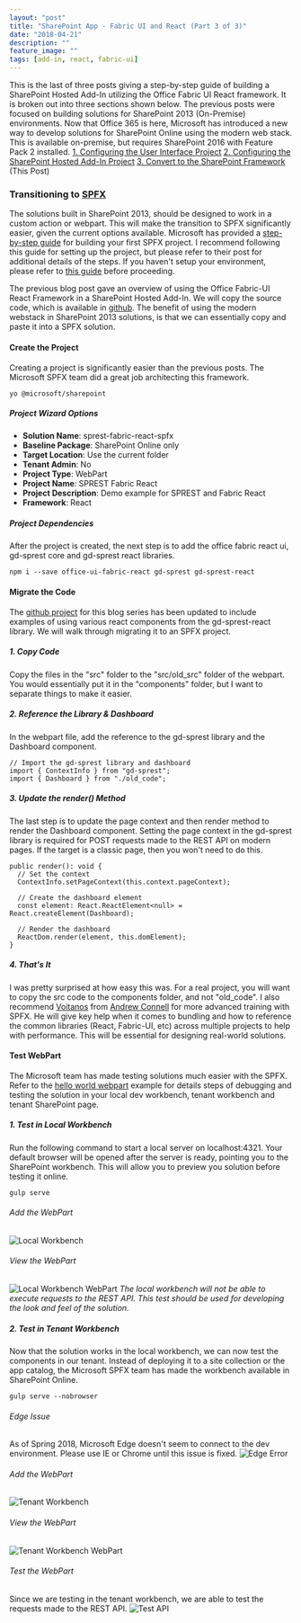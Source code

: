 ```yaml
---
layout: "post"
title: "SharePoint App - Fabric UI and React (Part 3 of 3)"
date: "2018-04-21"
description: ""
feature_image: ""
tags: [add-in, react, fabric-ui]
---
```


This is the last of three posts giving a step-by-step guide of building a SharePoint Hosted Add-In utilizing the Office Fabric UI React framework. It is broken out into three sections shown below. The previous posts were focused on building solutions for SharePoint 2013 (On-Premise) environments. Now that Office 365 is here, Microsoft has introduced a new way to develop solutions for SharePoint Online using the modern web stack. This is available on-premise, but requires SharePoint 2016 with Feature Pack 2 installed. [1\. Configuring the User Interface Project](https://dattabase.com/blog/sharepoint-app-fabric-ui-react-part-1-3) [2\. Configuring the SharePoint Hosted Add-In Project](https://dattabase.com/blog/sharepoint-app-fabric-ui-react-part-2-3) [3\. Convert to the SharePoint Framework](https://dattabase.com/blog/sharepoint-app-fabric-ui-react-part-3-3) (This Post)

<!--more-->

### Transitioning to [SPFX](https://docs.microsoft.com/en-us/sharepoint/dev/spfx/sharepoint-framework-overview)

The solutions built in SharePoint 2013, should be designed to work in a custom action or webpart. This will make the transition to SPFX significantly easier, given the current options available. Microsoft has provided a [step-by-step guide](https://docs.microsoft.com/en-us/sharepoint/dev/spfx/web-parts/get-started/build-a-hello-world-web-part) for building your first SPFX project. I recommend following this guide for setting up the project, but please refer to their post for additional details of the steps. If you haven't setup your environment, please refer to [this guide](https://docs.microsoft.com/en-us/sharepoint/dev/spfx/set-up-your-development-environment) before proceeding.

The previous blog post gave an overview of using the Office Fabric-UI React Framework in a SharePoint Hosted Add-In. We will copy the source code, which is available in [github](https://github.com/gunjandatta/sprest-fabric-react). The benefit of using the modern webstack in SharePoint 2013 solutions, is that we can essentially copy and paste it into a SPFX solution.

#### Create the Project

Creating a project is significantly easier than the previous posts. The Microsoft SPFX team did a great job architecting this framework.

```
yo @microsoft/sharepoint

```

##### Project Wizard Options

- **Solution Name**: sprest-fabric-react-spfx
- **Baseline Package**: SharePoint Online only
- **Target Location**: Use the current folder
- **Tenant Admin**: No
- **Project Type**: WebPart
- **Project Name**: SPREST Fabric React
- **Project Description**: Demo example for SPREST and Fabric React
- **Framework**: React

##### Project Dependencies

After the project is created, the next step is to add the office fabric react ui, gd-sprest core and gd-sprest react libraries.

```
npm i --save office-ui-fabric-react gd-sprest gd-sprest-react

```

#### Migrate the Code

The [github project](https://github.com/gunjandatta/sprest-fabric-react) for this blog series has been updated to include examples of using various react components from the gd-sprest-react library. We will walk through migrating it to an SPFX project.

##### 1\. Copy Code

Copy the files in the "src" folder to the "src/old\_src" folder of the webpart. You would essentially put it in the "components" folder, but I want to separate things to make it easier.

##### 2\. Reference the Library & Dashboard

In the webpart file, add the reference to the gd-sprest library and the Dashboard component.

```
// Import the gd-sprest library and dashboard
import { ContextInfo } from "gd-sprest";
import { Dashboard } from "./old_code";

```

##### 3\. Update the render() Method

The last step is to update the page context and then render method to render the Dashboard component. Setting the page context in the gd-sprest library is required for POST requests made to the REST API on modern pages. If the target is a classic page, then you won't need to do this.

```
public render(): void {
  // Set the context
  ContextInfo.setPageContext(this.context.pageContext);

  // Create the dashboard element
  const element: React.ReactElement<null> = React.createElement(Dashboard);

  // Render the dashboard
  ReactDom.render(element, this.domElement);
}

```

##### 4\. That's It

I was pretty surprised at how easy this was. For a real project, you will want to copy the src code to the components folder, and not "old\_code". I also recommend [Voitanos](https://www.voitanos.io) from [Andrew Connell](https://twitter.com/andrewconnell) for more advanced training with SPFX. He will give key help when it comes to bundling and how to reference the common libraries (React, Fabric-UI, etc) across multiple projects to help with performance. This will be essential for designing real-world solutions.

#### Test WebPart

The Microsoft team has made testing solutions much easier with the SPFX. Refer to the [hello world webpart](https://docs.microsoft.com/en-us/sharepoint/dev/spfx/web-parts/get-started/build-a-hello-world-web-part) example for details steps of debugging and testing the solution in your local dev workbench, tenant workbench and tenant SharePoint page.

##### 1\. Test in Local Workbench

Run the following command to start a local server on localhost:4321. Your default browser will be opened after the server is ready, pointing you to the SharePoint workbench. This will allow you to preview you solution before testing it online.

```
gulp serve

```

###### Add the WebPart

![Local Workbench](images/SPAppFabricReact-3/LocalWorkbench.png)

###### View the WebPart

![Local Workbench WebPart](images/SPAppFabricReact-3/LocalWorkbenchWebpart.png) _The local workbench will not be able to execute requests to the REST API. This test should be used for developing the look and feel of the solution._

##### 2\. Test in Tenant Workbench

Now that the solution works in the local workbench, we can now test the components in our tenant. Instead of deploying it to a site collection or the app catalog, the Microsoft SPFX team has made the workbench available in SharePoint Online.

```
gulp serve --nobrowser
```

###### Edge Issue

As of Spring 2018, Microsoft Edge doesn't seem to connect to the dev environment. Please use IE or Chrome until this issue is fixed. ![Edge Error](images/SPAppFabricReact-3/EdgeError.png)

###### Add the WebPart

![Tenant Workbench](images/SPAppFabricReact-3/TenantWorkbench.png)

###### View the WebPart

![Tenant Workbench WebPart](images/SPAppFabricReact-3/TenantWorkbenchWebpart.png)

###### Test the WebPart

Since we are testing in the tenant workbench, we are able to test the requests made to the REST API. ![Test API](images/SPAppFabricReact-3/TenantWorkbenchTestAPI.png)
